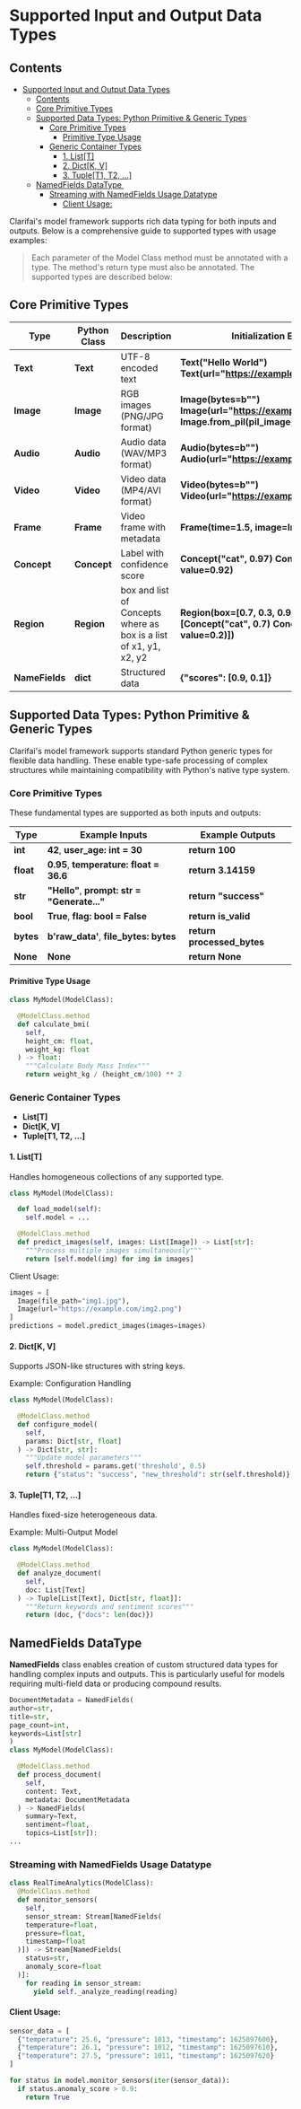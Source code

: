 
# Supported Input and Output Data Types

## Contents

- [Supported Input and Output Data Types](#supported-input-and-output-data-types)
  - [Contents](#contents)
  - [Core Primitive Types](#core-primitive-types)
  - [Supported Data Types: Python Primitive \& Generic Types](#supported-data-types-python-primitive--generic-types)
    - [Core Primitive Types](#core-primitive-types-1)
      - [Primitive Type Usage](#primitive-type-usage)
    - [Generic Container Types](#generic-container-types)
      - [1. List\[T\]](#1-listt)
      - [2. Dict\[K, V\]](#2-dictk-v)
      - [3. Tuple\[T1, T2, ...\]](#3-tuplet1-t2-)
  - [NamedFields DataType ](#namedfields-datatype)
    - [Streaming with NamedFields Usage Datatype](#streaming-with-namedfields-usage-datatype)
      - [Client Usage:](#client-usage)

Clarifai's model framework supports rich data typing for both inputs and outputs. Below is a comprehensive guide to supported types with usage examples:
> Each parameter of the Model Class method must be annotated with a type. The method's return type must also be annotated. The supported types are described below:
## Core Primitive Types

| Type | Python Class | Description | Initialization Examples |
| --- | --- | --- | --- |
| **Text** | **Text** | UTF-8 encoded text | **Text("Hello World")** **Text(url="https://example.com/text.txt")** |
| **Image** | **Image** | RGB images (PNG/JPG format) | **Image(bytes=b"")** **Image(url="https://example.com/image.jpg")** **Image.from\_pil(pil\_image)** |
| **Audio** | **Audio** | Audio data (WAV/MP3 format) | **Audio(bytes=b"")** **Audio(url="https://example.com/audio.mp3")** |
| **Video** | **Video** | Video data (MP4/AVI format) | **Video(bytes=b"")** **Video(url="https://example.com/video.mp4")** |
| **Frame** | **Frame** | Video frame with metadata | **Frame(time=1.5, image=Image(...))** |
| **Concept** | **Concept** | Label with confidence score | **Concept("cat", 0.97)** **Concept(name="dog", value=0.92)** |
| **Region** | **Region** |box and list of Concepts where as box is a list of x1, y1, x2, y2| **Region(box=\[0.7, 0.3, 0.9, 0.7\], \[Concept("cat", 0.7)** **Concept(name="dog", value=0.2)\])** |
| **NameFields** | **dict** | Structured data | **{"scores": \[0.9, 0.1\]}** |

## Supported Data Types: Python Primitive & Generic Types

Clarifai's model framework supports standard Python generic types for flexible data handling. These enable type-safe processing of complex structures while maintaining compatibility with Python's native type system.

### Core Primitive Types

These fundamental types are supported as both inputs and outputs:

| Type | Example Inputs | Example Outputs |
| --- | --- | --- |
| **int** | **42**, **user\_age: int = 30** | **return 100** |
| **float** | **0.95**, **temperature: float = 36.6** | **return 3.14159** |
| **str** | **"Hello"**, **prompt: str = "Generate..."** | **return "success"** |
| **bool** | **True**, **flag: bool = False** | **return is\_valid** |
| **bytes** | **b'raw\_data'**, **file\_bytes: bytes** | **return processed\_bytes** |
| **None** | **None** | **return None** |

#### Primitive Type Usage

```python
class MyModel(ModelClass):

  @ModelClass.method
  def calculate_bmi(
    self,
    height_cm: float,
    weight_kg: float
  ) -> float:
    """Calculate Body Mass Index"""
    return weight_kg / (height_cm/100) ** 2
```

### Generic Container Types

- **List\[T\]**
- **Dict\[K, V\]**
- **Tuple\[T1, T2, ...\]**

#### 1\. List\[T\]

Handles homogeneous collections of any supported type.

```python
class MyModel(ModelClass):

  def load_model(self):
    self.model = ...

  @ModelClass.method
  def predict_images(self, images: List[Image]) -> List[str]:
    """Process multiple images simultaneously"""
    return [self.model(img) for img in images]
```
Client Usage:

```python
images = [
  Image(file_path="img1.jpg"),
  Image(url="https://example.com/img2.png")
]
predictions = model.predict_images(images=images)
```

#### 2\. Dict\[K, V\]

Supports JSON-like structures with string keys.

Example: Configuration Handling

```python
class MyModel(ModelClass):

  @ModelClass.method
  def configure_model(
    self,
    params: Dict[str, float]
  ) -> Dict[str, str]:
    """Update model parameters"""
    self.threshold = params.get('threshold', 0.5)
    return {"status": "success", "new_threshold": str(self.threshold)}
```

#### 3\. Tuple\[T1, T2, ...\]

Handles fixed-size heterogeneous data.

Example: Multi-Output Model

```python
class MyModel(ModelClass):

  @ModelClass.method
  def analyze_document(
    self,
    doc: List[Text]
  ) -> Tuple[List[Text], Dict[str, float]]:
    """Return keywords and sentiment scores"""
    return (doc, {"docs": len(doc)})
```

## NamedFields DataType 

**NamedFields** class enables creation of custom structured data types for handling complex inputs and outputs. This is particularly useful for models requiring multi-field data or producing compound results.

```python
DocumentMetadata = NamedFields(
author=str,
title=str,
page_count=int,
keywords=List[str]
)
class MyModel(ModelClass):

  @ModelClass.method
  def process_document(
    self,
    content: Text,
    metadata: DocumentMetadata
  ) -> NamedFields(
    summary=Text,
    sentiment=float,
    topics=List[str]):
...
```

### Streaming with NamedFields Usage Datatype

```python
class RealTimeAnalytics(ModelClass):
  @ModelClass.method
  def monitor_sensors(
    self,
    sensor_stream: Stream[NamedFields(
    temperature=float,
    pressure=float,
    timestamp=float
  )]) -> Stream[NamedFields(
    status=str,
    anomaly_score=float
  )]:
    for reading in sensor_stream:
      yield self._analyze_reading(reading)
```

#### Client Usage:

```python
sensor_data = [
  {"temperature": 25.6, "pressure": 1013, "timestamp": 1625097600},
  {"temperature": 26.1, "pressure": 1012, "timestamp": 1625097610},
  {"temperature": 27.5, "pressure": 1011, "timestamp": 1625097620}
]

for status in model.monitor_sensors(iter(sensor_data)):
  if status.anomaly_score > 0.9:
    return True
```
